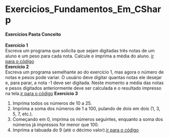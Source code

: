 # Exercicios_Fundamentos_Em_CSharp

#### Exercícios Pasta Conceito
<b> Exercício 1 </b> </br>
Escreva um programa que solicita que sejam digitadas três notas de um aluno e um peso para
cada nota. Calcule e imprima a média do aluno. [ir para o código](/Conceitos/Exercicio_1/Program.cs) <br/>
<b> Exercício 2 </b> </br>
Escreva um programa semelhante ao do exercício 1, mas agora o número de notas e pesos
pode variar. O usuário deve digitar quantas notas ele desejar e, para parar, a nota -1 deve ser
digitada. Neste momento a média das notas e pesos digitados anteriormente deve ser
calculada e o resultado impresso na tela.[ir para o código](/Conceitos/Exercicio_2/Program.cs)
<b> Exercício 3 </b> </br>
1. Imprima todos os números de 10 a 25. <br/>
2. Imprima a soma dos números de 1 a 100, pulando de dois em dois (1, 3, 5, 7, etc.). <br/>
3. Começando em 0, imprima os números seguintes, enquanto a soma dos números já
impressos for menor que 100. <br/>
4. Imprima a tabuada do 9 (até o décimo valor).[ir para o código](/Conceitos/Exercicio_3/Program.cs)
